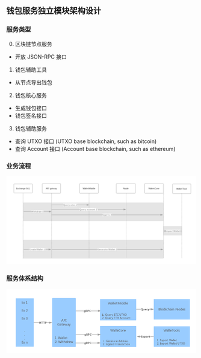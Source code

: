 ## 钱包服务独立模块架构设计
### 服务类型
0. 区块链节点服务
  - 开放 JSON-RPC 接口
1. 钱包辅助工具
  - 从节点导出钱包
2. 钱包核心服务
  - 生成钱包接口
  - 钱包签名接口
3. 钱包辅助服务
  - 查询 UTXO 接口 (UTXO base blockchain, such as bitcoin)
  - 查询 Account 接口 (Account base blockchain, such as ethereum)

### 业务流程
![image](./img/wallet-module-business-logic.png)
### 服务体系结构
![image](./img/wallet-module-architecture.png)
